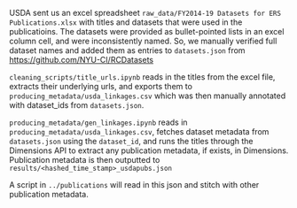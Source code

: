 USDA sent us an excel spreadsheet `raw_data/FY2014-19 Datasets for ERS Publications.xlsx` with titles and datasets that were used in the publicatioins. The datasets were provided as bullet-pointed lists in an excel column cell, and were inconsistently named. So, we manually verified full dataset names and added them as entries to `datasets.json` from 
https://github.com/NYU-CI/RCDatasets

`cleaning_scripts/title_urls.ipynb` reads in the titles from the excel file, extracts their underlying urls, and exports them to `producing_metadata/usda_linkages.csv` which was then manually annotated with dataset_ids from `datasets.json`.

`producing_metadata/gen_linkages.ipynb` reads in `producing_metadata/usda_linkages.csv`, fetches dataset metadata from `datasets.json` using the `dataset_id`, and runs the titles through the Dimensions API to extract any publication metadata, if exists, in Dimensions. Publication metadata is then outputted to `results/<hashed_time_stamp>_usdapubs.json`

A script in `../publications` will read in this json and stitch with other publication metadata.